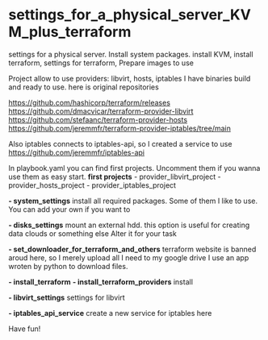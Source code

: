 # settings_for_a_physical_server_KVM_plus_terraform
settings for a physical server. Install system packages. install KVM, install terraform, settings for terraform,  Prepare images to use

Project allow to use providers: libvirt, hosts, iptables
I have binaries build and ready to use.
here is original repositories

https://github.com/hashicorp/terraform/releases
https://github.com/dmacvicar/terraform-provider-libvirt
https://github.com/stefaanc/terraform-provider-hosts
https://github.com/jeremmfr/terraform-provider-iptables/tree/main

Also iptables connects to iptables-api, so I created a service to use
https://github.com/jeremmfr/iptables-api

In playbook.yaml you can find first projects. Uncomment them if you wanna use them as easy start.
**first projects**
    - provider_libvirt_project
    - provider_hosts_project
    - provider_iptables_project

**- system_settings**
 install all required packages. Some of them I like to use. You can add your own if you want to

**- disks_settings**
mount an external hdd. this option is useful for creating data clouds or something else
Alter it for your task

**- set_downloader_for_terraform_and_others**
terraform website is banned aroud here, so I merely upload all I need to my google drive
I use an app wroten by python to download files.

**- install_terraform**
**- install_terraform_providers**
install  

**- libvirt_settings**
settings for libvirt

**- iptables_api_service**
create a new service for iptables here


Have fun!

